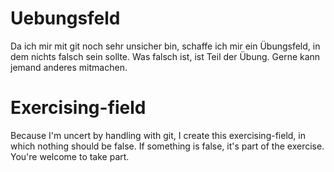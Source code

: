# Uebungsfeld

Da ich mir mit git noch sehr unsicher bin, schaffe ich mir ein Übungsfeld, in dem nichts falsch sein sollte. Was falsch ist, ist Teil der Übung. Gerne kann jemand anderes mitmachen.

# Exercising-field

Because I'm uncert by handling with git, I create this exercising-field, in which nothing should be false. If something is false, it's part of the exercise. You're welcome to take part.
